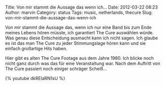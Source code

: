 Title: Von mir stammt die Aussage das wenn ich...
Date: 2012-03-22 08:23
Author: marvin
Category: status
Tags: music, netherlands, thecure
Slug: von-mir-stammt-die-aussage-das-wenn-ich

Von mir stammt die Aussage das, wenn ich nur eine Band bis zum Ende
meines Lebens hören müsste, ich garantiert The Cure auswählen würde. Was
genau diese Entscheidung ausmacht kann ich nicht sagen. Ich glaube es
ist das man The Cure zu jeder Stimmungslage hören kann und sie einfach
großartige Hits haben.

Hier gibt es alten The Cure Footage aus dem Jahre 1980. Ich blicke noch
nicht ganz durch was das für eine Veranstaltung war. Nach dem Auftritt
von The Cure passiert noch einiger schräger Scheiß...

{% youtube dkREIaRN1sU %}

